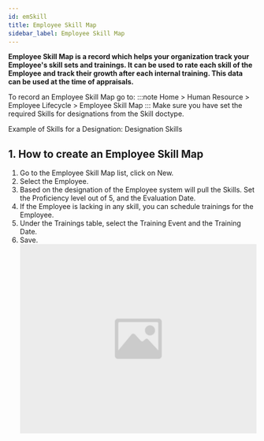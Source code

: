 ```yaml
---
id: emSkill
title: Employee Skill Map
sidebar_label: Employee Skill Map
---
```


**Employee Skill Map is a record which helps your organization track your Employee's skill sets and trainings. It can be used to rate each skill of the Employee and track their growth after each internal training. This data can be used at the time of appraisals.**

To record an Employee Skill Map go to:
:::note
Home > Human Resource > Employee Lifecycle > Employee Skill Map
:::
Make sure you have set the required Skills for designations from the Skill doctype.

Example of Skills for a Designation: Designation Skills

## 1. How to create an Employee Skill Map

1. Go to the Employee Skill Map list, click on New.
1. Select the Employee.
1. Based on the designation of the Employee system will pull the Skills. Set the Proficiency level out of 5, and the Evaluation Date.
1. If the Employee is lacking in any skill, you can schedule trainings for the Employee.
1. Under the Trainings table, select the Training Event and the Training Date.
1. Save.
   ![image](images/image.jpg)
